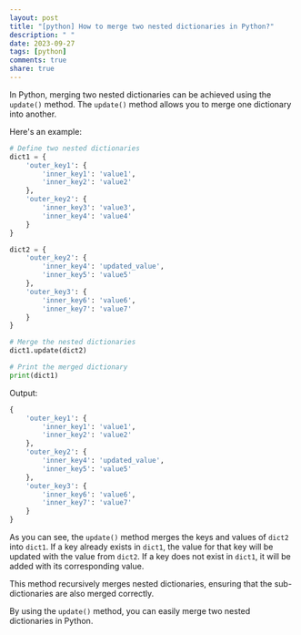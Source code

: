 ```yaml
---
layout: post
title: "[python] How to merge two nested dictionaries in Python?"
description: " "
date: 2023-09-27
tags: [python]
comments: true
share: true
---
```


In Python, merging two nested dictionaries can be achieved using the `update()` method. The `update()` method allows you to merge one dictionary into another. 

Here's an example:

```python
# Define two nested dictionaries
dict1 = {
    'outer_key1': {
        'inner_key1': 'value1',
        'inner_key2': 'value2'
    },
    'outer_key2': {
        'inner_key3': 'value3',
        'inner_key4': 'value4'
    }
}

dict2 = {
    'outer_key2': {
        'inner_key4': 'updated_value',
        'inner_key5': 'value5'
    },
    'outer_key3': {
        'inner_key6': 'value6',
        'inner_key7': 'value7'
    }
}

# Merge the nested dictionaries
dict1.update(dict2)

# Print the merged dictionary
print(dict1)
```

Output:

```python
{
    'outer_key1': {
        'inner_key1': 'value1',
        'inner_key2': 'value2'
    },
    'outer_key2': {
        'inner_key4': 'updated_value',
        'inner_key5': 'value5'
    },
    'outer_key3': {
        'inner_key6': 'value6',
        'inner_key7': 'value7'
    }
}
```

As you can see, the `update()` method merges the keys and values of `dict2` into `dict1`. If a key already exists in `dict1`, the value for that key will be updated with the value from `dict2`. If a key does not exist in `dict1`, it will be added with its corresponding value.

This method recursively merges nested dictionaries, ensuring that the sub-dictionaries are also merged correctly.

By using the `update()` method, you can easily merge two nested dictionaries in Python.
